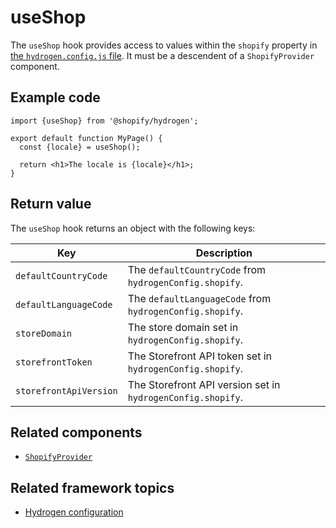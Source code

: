 # useShop


The `useShop` hook provides access to values within the `shopify` property in [the `hydrogen.config.js` file](https://shopify.dev/custom-storefronts/hydrogen/configuration). It must be a descendent of a `ShopifyProvider` component.

## Example code

```tsx
import {useShop} from '@shopify/hydrogen';

export default function MyPage() {
  const {locale} = useShop();

  return <h1>The locale is {locale}</h1>;
}
```

## Return value

The `useShop` hook returns an object with the following keys:

| Key                    | Description                                                 |
| ---------------------- | ----------------------------------------------------------- |
| `defaultCountryCode`   | The `defaultCountryCode` from `hydrogenConfig.shopify`.     |
| `defaultLanguageCode`  | The `defaultLanguageCode` from `hydrogenConfig.shopify`.    |
| `storeDomain`          | The store domain set in `hydrogenConfig.shopify`.           |
| `storefrontToken`      | The Storefront API token set in `hydrogenConfig.shopify`.   |
| `storefrontApiVersion` | The Storefront API version set in `hydrogenConfig.shopify`. |

## Related components

- [`ShopifyProvider`](/docs/components/global/shopifyprovider)

## Related framework topics

- [Hydrogen configuration](https://shopify.dev/custom-storefronts/hydrogen/configuration)

